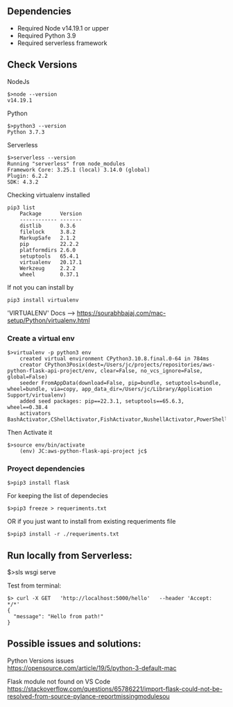 ## Dependencies
- Required Node v14.19.1 or upper
- Required Python 3.9
- Required serverless framework
## Check Versions

NodeJs

```
$>node --version
v14.19.1
```

Python
```
$>python3 --version
Python 3.7.3
```

Serverless
```
$>serverless --version
Running "serverless" from node_modules
Framework Core: 3.25.1 (local) 3.14.0 (global)
Plugin: 6.2.2
SDK: 4.3.2
```

Checking virtualenv installed
```
pip3 list
    Package      Version
    ------------ -------
    distlib      0.3.6
    filelock     3.8.2
    MarkupSafe   2.1.2
    pip          22.2.2
    platformdirs 2.6.0
    setuptools   65.4.1
    virtualenv   20.17.1
    Werkzeug     2.2.2
    wheel        0.37.1
```
If not you can install by
```
pip3 install virtualenv
```
'VIRTUALENV' Docs --> https://sourabhbajaj.com/mac-setup/Python/virtualenv.html

### Create a virtual env
```
$>virtualenv -p python3 env
    created virtual environment CPython3.10.8.final.0-64 in 784ms
    creator CPython3Posix(dest=/Users/jc/projects/repositories/aws-python-flask-api-project/env, clear=False, no_vcs_ignore=False, global=False)
    seeder FromAppData(download=False, pip=bundle, setuptools=bundle, wheel=bundle, via=copy, app_data_dir=/Users/jc/Library/Application Support/virtualenv)
    added seed packages: pip==22.3.1, setuptools==65.6.3, wheel==0.38.4
    activators BashActivator,CShellActivator,FishActivator,NushellActivator,PowerShellActivator,PythonActivator
```
Then Activate it
```
$>source env/bin/activate
    (env) JC:aws-python-flask-api-project jc$
```

### Proyect dependencies
```
$>pip3 install flask
```
For keeping the list of dependecies

```
$>pip3 freeze > requeriments.txt
````
OR if you just want to install from existing requeriments file
```
$>pip3 install -r ./requeriments.txt
````

## Run locally from Serverless: 
$>sls wsgi serve


Test from terminal:
```
$> curl -X GET   'http://localhost:5000/hello'   --header 'Accept: */*'
{
  "message": "Hello from path!"
}
``` 

## Possible issues and solutions:

Python Versions issues  
https://opensource.com/article/19/5/python-3-default-mac

Flask module not found on VS Code
https://stackoverflow.com/questions/65786221/import-flask-could-not-be-resolved-from-source-pylance-reportmissingmodulesou